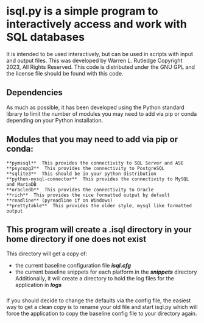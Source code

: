 # isql.py is a simple program to interactively access and work with SQL databases
It is intended to be used interactively, but can be used in scripts with input and output files.
This was developed by Warren L. Rutledge
Copyright 2023, All Rights Reserved.
This code is distributed under the GNU GPL and the license file should be found with this code.
## Dependencies
As much as possible, it has been developed using the Python standard library to limit the number
of modules you may need to add via pip or conda depending on your Python installation.
## Modules that you may need to add via pip or conda:
    **pymssql**  This provides the connectivity to SQL Server and ASE
    **psycopg2**  This provides the connectivity to PostgreSQL
    **sqlite3**  This should be in your python distribution
    **python-mysql-connector**  This provides the connectivity to MySQL and MariaDB
    **oracledb**  This provides the connectivity to Oracle
    **rich**  This provides the nice formatted output by default
    **readline** (pyreadline if on Windows)
    **prettytable**  This provides the older style, mysql like formatted output
## This program will create a .isql directory in your home directory if one does not exist
This directory will get a copy of: 
* the current baseline configuration file ***isql.cfg***
* the current baseline snippets for each platform in the ***snippets*** directory
Additionally, it will create a directory to hold the log files for the application in ***logs***
#####
If you should decide to change the defaults via the config file, the easiest way to get a 
clean copy is to rename your old file and start isql.py which will force the application to
copy the baseline config file to your directory again.
##
